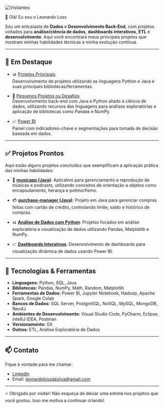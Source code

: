 ![Visitantes](https://komarev.com/ghpvc/?username=leonardoloss&label=Visualizações&color=0e75b6&style=flat)

👋 Olá! Eu sou o Leonardo Loss

Sou um entusiasta de **Dados** e **Desenvolvimento Back-End**, com projetos voltados para **análise/ciência de dados**, **dashboards interativos**, **ETL** e **desenvolvimento**. Aqui você encontrará meus principais projetos que mostram minhas habilidades técnicas e minha evolução contínua.

---

## 📌 Em Destaque

- 📊 [Projetos Principais](https://github.com/LeeoLoss/main-projects)  
  Desenvolvimento de projetos utilizando as linguagens Python e Java e suas principais bibliotecas/ferramentas.
  
- 🧱 [Pequenos Projetos ou Desafios](https://github.com/LeeoLoss/small-projects-or-challenges)  
  Desenvolvimento back-end com Java e Python aliado à ciência de dados, utilizando recursos das linguagens para análises exploratórias e aplicação de bibliotecas como Pandas e NumPy.
  
- 📈 [Power BI](https://github.com/LeeoLoss/power-bi-projects)  
  Painel com indicadores-chave e segmentações para tomada de decisão baseada em dados.

---

## ✅ Projetos Prontos

Aqui estão alguns projetos concluídos que exemplificam a aplicação prática das minhas habilidades:

- 🎵 [**musicapp (Java)**](https://github.com/LeeoLoss/musicapp): Aplicativo para gerenciamento e reprodução de músicas e podcasts, utilizando conceitos de orientação a objetos como encapsulamento, herança e polimorfismo.

- 💳 [**purchase-manager (Java)**](https://github.com/LeeoLoss/purchase-manager): Projeto em Java para gerenciar compras feitas com cartão de crédito, controlando limite, saldo e histórico de compras.

- 📊 [**Análise de Dados com Python**](https://github.com/LeeoLoss/python-data-analysis): Projetos focados em análise exploratória e visualização de dados utilizando Pandas, Matplotlib e NumPy.
  
- 📈 [**Dashboards Interativos**](https://github.com/LeeoLoss/powerbi-dashboards): Desenvolvimento de dashboards para visualização dinâmica de dados usando Power BI.

---

## 🧰 Tecnologias & Ferramentas

- **Linguagens:** Python, SQL, Java
- **Bibliotecas:** Pandas, NumPy, Math, Random, Matplotlib
- **Ferramentas de Dados:** Power BI, Jupyter Notebook, Hadoop, Apache Spark, Google Colab
- **Bancos de Dados:** SQL Server, PostgreSQL, NoSQL, MySQL, MongoDB, Neo4J 
- **Ambientes de Desenvolvimento:** Visual Studio Code, PyCharm, Eclipse, IntelliJ IDEA, Postman
- **Versionamento:** Git
- **Outros:** ETL, Análise Exploratória de Dados

---

## 📫 Contato

Fique à vontade para me chamar:

- [LinkedIn](https://www.linkedin.com/in/leonardoloss/)
- Email: leonardolossdasilva@gmail.com

---

⭐ Obrigado por visitar! Não esqueça de deixar uma estrela nos projetos que você gostou. Isso me motiva a continuar criando!
